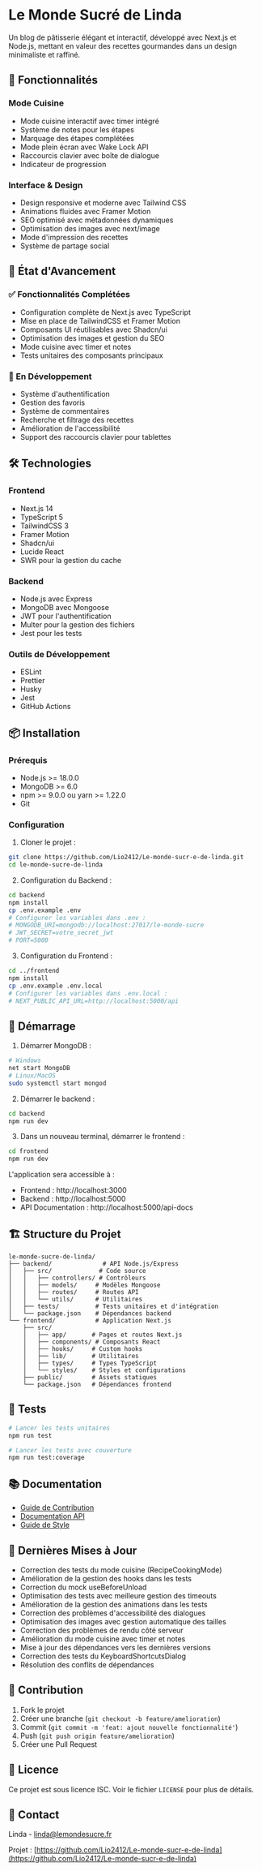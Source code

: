 # Le Monde Sucré de Linda

Un blog de pâtisserie élégant et interactif, développé avec Next.js et Node.js, mettant en valeur des recettes gourmandes dans un design minimaliste et raffiné.

## 🌟 Fonctionnalités

### Mode Cuisine
- Mode cuisine interactif avec timer intégré
- Système de notes pour les étapes
- Marquage des étapes complétées
- Mode plein écran avec Wake Lock API
- Raccourcis clavier avec boîte de dialogue
- Indicateur de progression

### Interface & Design
- Design responsive et moderne avec Tailwind CSS
- Animations fluides avec Framer Motion
- SEO optimisé avec métadonnées dynamiques
- Optimisation des images avec next/image
- Mode d'impression des recettes
- Système de partage social

## 🚧 État d'Avancement

### ✅ Fonctionnalités Complétées
- Configuration complète de Next.js avec TypeScript
- Mise en place de TailwindCSS et Framer Motion
- Composants UI réutilisables avec Shadcn/ui
- Optimisation des images et gestion du SEO
- Mode cuisine avec timer et notes
- Tests unitaires des composants principaux

### 🔄 En Développement
- Système d'authentification
- Gestion des favoris
- Système de commentaires
- Recherche et filtrage des recettes
- Amélioration de l'accessibilité
- Support des raccourcis clavier pour tablettes

## 🛠 Technologies

### Frontend
- Next.js 14
- TypeScript 5
- TailwindCSS 3
- Framer Motion
- Shadcn/ui
- Lucide React
- SWR pour la gestion du cache

### Backend
- Node.js avec Express
- MongoDB avec Mongoose
- JWT pour l'authentification
- Multer pour la gestion des fichiers
- Jest pour les tests

### Outils de Développement
- ESLint
- Prettier
- Husky
- Jest
- GitHub Actions

## 📦 Installation

### Prérequis
- Node.js >= 18.0.0
- MongoDB >= 6.0
- npm >= 9.0.0 ou yarn >= 1.22.0
- Git

### Configuration

1. Cloner le projet :
```bash
git clone https://github.com/Lio2412/Le-monde-sucr-e-de-linda.git
cd le-monde-sucre-de-linda
```

2. Configuration du Backend :
```bash
cd backend
npm install
cp .env.example .env
# Configurer les variables dans .env :
# MONGODB_URI=mongodb://localhost:27017/le-monde-sucre
# JWT_SECRET=votre_secret_jwt
# PORT=5000
```

3. Configuration du Frontend :
```bash
cd ../frontend
npm install
cp .env.example .env.local
# Configurer les variables dans .env.local :
# NEXT_PUBLIC_API_URL=http://localhost:5000/api
```

## 🚀 Démarrage

1. Démarrer MongoDB :
```bash
# Windows
net start MongoDB
# Linux/MacOS
sudo systemctl start mongod
```

2. Démarrer le backend :
```bash
cd backend
npm run dev
```

3. Dans un nouveau terminal, démarrer le frontend :
```bash
cd frontend
npm run dev
```

L'application sera accessible à :
- Frontend : http://localhost:3000
- Backend : http://localhost:5000
- API Documentation : http://localhost:5000/api-docs

## 🏗 Structure du Projet

```
le-monde-sucre-de-linda/
├── backend/              # API Node.js/Express
│   ├── src/             # Code source
│   │   ├── controllers/ # Contrôleurs
│   │   ├── models/     # Modèles Mongoose
│   │   ├── routes/     # Routes API
│   │   └── utils/      # Utilitaires
│   ├── tests/          # Tests unitaires et d'intégration
│   └── package.json    # Dépendances backend
└── frontend/           # Application Next.js
    ├── src/
    │   ├── app/       # Pages et routes Next.js
    │   ├── components/ # Composants React
    │   ├── hooks/     # Custom hooks
    │   ├── lib/       # Utilitaires
    │   ├── types/     # Types TypeScript
    │   └── styles/    # Styles et configurations
    ├── public/        # Assets statiques
    └── package.json   # Dépendances frontend
```

## 🧪 Tests

```bash
# Lancer les tests unitaires
npm run test

# Lancer les tests avec couverture
npm run test:coverage
```

## 📚 Documentation

- [Guide de Contribution](./CONTRIBUTING.md)
- [Documentation API](./API.md)
- [Guide de Style](./STYLE_GUIDE.md)

## 🔄 Dernières Mises à Jour

- Correction des tests du mode cuisine (RecipeCookingMode)
- Amélioration de la gestion des hooks dans les tests
- Correction du mock useBeforeUnload
- Optimisation des tests avec meilleure gestion des timeouts
- Amélioration de la gestion des animations dans les tests
- Correction des problèmes d'accessibilité des dialogues
- Optimisation des images avec gestion automatique des tailles
- Correction des problèmes de rendu côté serveur
- Amélioration du mode cuisine avec timer et notes
- Mise à jour des dépendances vers les dernières versions
- Correction des tests du KeyboardShortcutsDialog
- Résolution des conflits de dépendances

## 🤝 Contribution

1. Fork le projet
2. Créer une branche (`git checkout -b feature/amelioration`)
3. Commit (`git commit -m 'feat: ajout nouvelle fonctionnalité'`)
4. Push (`git push origin feature/amelioration`)
5. Créer une Pull Request

## 📝 Licence

Ce projet est sous licence ISC. Voir le fichier `LICENSE` pour plus de détails.

## 📧 Contact

Linda - [linda@lemondesucre.fr](mailto:linda@lemondesucre.fr)

Projet : [https://github.com/Lio2412/Le-monde-sucr-e-de-linda](https://github.com/Lio2412/Le-monde-sucr-e-de-linda) 